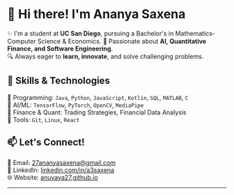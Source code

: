 # 👋 Hi there! I'm Ananya Saxena  

✨ I'm a student at **UC San Diego**, pursuing a Bachelor's in Mathematics-Computer Science & Economics. 
🤖 Passionate about **AI, Quantitative Finance, and Software Engineering**.  
🔍 Always eager to **learn, innovate**, and solve challenging problems.  

## 🚀 Skills & Technologies  
🔹 Programming: `Java`, `Python`, `JavaScript`, `Kotlin`, `SQL`, `MATLAB`, `C`  
🔹 AI/ML: `TensorFlow`, `PyTorch`, `OpenCV`, `MediaPipe`  
🔹 Finance & Quant: Trading Strategies, Financial Data Analysis  
🔹 Tools: `Git`, `Linux`, `React`  

## 📫 Let's Connect!  
📧 Email: [27ananyasaxena@gmail.com](mailto:27ananyasaxena@gmail.com)  
🔗 LinkedIn: [linkedin.com/in/a3saxena](https://linkedin.com/in/a3saxena)  
🌐 Website: [anuyaya27.github.io]((https://ananyasaxena.com/))

---

